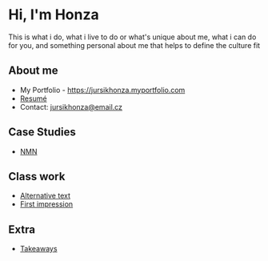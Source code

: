 # Hi, I'm Honza

This is what i do, what i live to do or what's unique about me, what i can do for you, and something personal about me that helps to define the culture fit

## About me

- My Portfolio - https://jursikhonza.myportfolio.com
- [Resumé](04-experience)
- Contact: jursikhonza@email.cz

## Case Studies

- [NMN](03-Content-first)

## Class work

- [Alternative text](01-alternative-text)
- [First impression](02-First-impression)

## Extra

  - [Takeaways](Takeaways)
